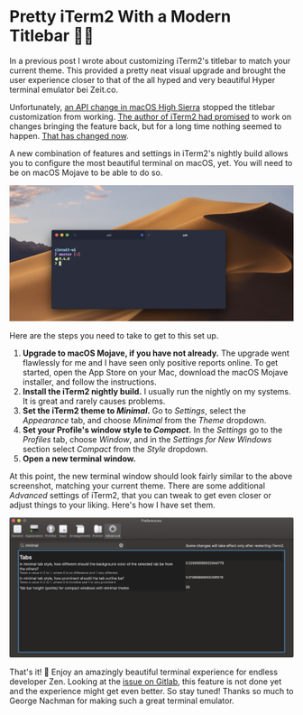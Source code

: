 # Pretty iTerm2 With a Modern Titlebar 💄💅

In a previous post I wrote about customizing iTerm2's titlebar to match your
current theme. This provided a pretty neat visual upgrade and brought the user
experience closer to that of the all hyped and very beautiful Hyper terminal
emulator bei Zeit.co.

Unfortunately,
[an API change in macOS High Sierra](https://gitlab.com/gnachman/iterm2/issues/4080#note_43758478)
stopped the titlebar customization from working.
[The author of iTerm2 had promised](https://gitlab.com/gnachman/iterm2/issues/4080#note_64566741)
to work on changes bringing the feature back, but for a long time nothing seemed
to happen.
[That has changed now](https://gitlab.com/gnachman/iterm2/issues/4080#note_93855327).

A new combination of features and settings in iTerm2's nightly build allows you
to configure the most beautiful terminal on macOS, yet. You will need to be on
macOS Mojave to be able to do so.

![iTerm2 final setup](images/iterm2-final.jpg 'Screenshot of iTerm2 window')

Here are the steps you need to take to get to this set up.

1. **Upgrade to macOS Mojave, if you have not already.** The upgrade went
   flawlessly for me and I have seen only positive reports online. To get
   started, open the App Store on your Mac, download the macOS Mojave installer,
   and follow the instructions.
2. **Install the iTerm2 nightly build.** I usually run the nightly on my
   systems. It is great and rarely causes problems.
3. **Set the iTerm2 theme to _Minimal_.** Go to _Settings_, select the
   _Appearance_ tab, and choose _Minimal_ from the _Theme_ dropdown.
4. **Set your Profile's window style to _Compact_.** In the _Settings_ go to the
   _Profiles_ tab, choose _Window_, and in the _Settings for New Windows_
   section select _Compact_ from the _Style_ dropdown.
5. **Open a new terminal window.**

At this point, the new terminal window should look fairly similar to the above
screenshot, matching your current theme. There are some additional _Advanced_
settings of iTerm2, that you can tweak to get even closer or adjust things to
your liking. Here's how I have set them.

![iTerm2 final setup advanced settings.](images/iterm2-advanced-settings.jpg 'Screenshot of iTerm2 advanced settings')

That's it! :tada: Enjoy an amazingly beautiful terminal experience for endless
developer Zen. Looking at the
[issue on Gitlab](https://gitlab.com/gnachman/iterm2/issues/4080), this feature
is not done yet and the experience might get even better. So stay tuned! Thanks
so much to George Nachman for making such a great terminal emulator.
